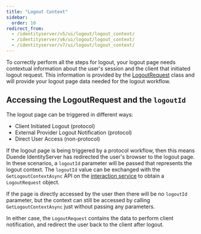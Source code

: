 ```yaml
---
title: "Logout Context"
sidebar:
  order: 10
redirect_from:
  - /identityserver/v5/ui/logout/logout_context/
  - /identityserver/v6/ui/logout/logout_context/
  - /identityserver/v7/ui/logout/logout_context/
---
```


To correctly perform all the steps for logout, your logout page needs contextual information about the user's session and the client that initiated logout request.
This information is provided by the [LogoutRequest](/identityserver/reference/services/interaction-service/#logoutrequest) class and will provide your logout page data needed for the logout workflow.

## Accessing the LogoutRequest and the `logoutId`

The logout page can be triggered in different ways:
* Client Initiated Logout (protocol)
* External Provider Logout Notification (protocol)
* Direct User Access (non-protocol)

If the logout page is being triggered by a protocol workflow, then this means Duende IdentityServer has redirected the user's browser to the logout page.
In these scenarios, a `logoutId` parameter will be passed that represents the logout context. 
The `logoutId` value can be exchanged with the `GetLogoutContextAsync` API on the [interaction service](/identityserver/reference/services/interaction-service/) to obtain a `LogoutRequest` object.

If the page is directly accessed by the user then there will be no `logoutId` parameter, but the context can still be accessed by calling `GetLogoutContextAsync` just without passing any parameters.

In either case, the `LogoutRequest` contains the data to perform client notification, and redirect the user back to the client after logout.
